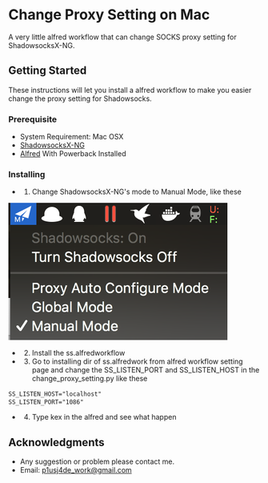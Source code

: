 # Change Proxy Setting on Mac

A very little alfred workflow that can change SOCKS proxy setting for ShadowsocksX-NG.

## Getting Started

These instructions will let you install a alfred workflow to make you easier change the proxy setting for Shadowsocks.

### Prerequisite

* System Requirement: Mac OSX
* [ShadowsocksX-NG](https://github.com/shadowsocks/ShadowsocksX-NG)
* [Alfred](https://www.alfredapp.com) With Powerback Installed

### Installing

* 1. Change ShadowsocksX-NG's mode to Manual Mode, like these

![](https://github.com/dvstter/Change-Mac-Proxy-Setting-With-Alfred/blob/master/ss_settings.png)

* 2. Install the ss.alfredworkflow
* 3. Go to installing dir of ss.alfredwork from alfred workflow setting page and change the SS_LISTEN_PORT and SS_LISTEN_HOST in the change_proxy_setting.py like these
```
SS_LISTEN_HOST="localhost"
SS_LISTEN_PORT="1086"
```
* 4. Type kex in the alfred and see what happen

## Acknowledgments

* Any suggestion or problem please contact me.
* Email: p1usj4de_work@gmail.com
